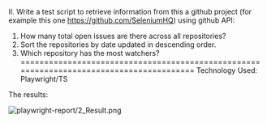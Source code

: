 II. Write a test script to retrieve information from this a github project (for example
this one https://github.com/SeleniumHQ) using github API:
1. How many total open issues are there across all repositories?
2. Sort the repositories by date updated in descending order.
3. Which repository has the most watchers?
========================================================================================
Technology Used: Playwright/TS

The results:

![playwright-report/2_Result.png](playwright-report/2_Result.png)
